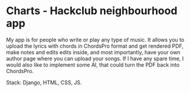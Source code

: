 # Charts - Hackclub neighbourhood app

My app is for people who write or play any type of music. It allows you to upload the lyrics with chords in ChordsPro format and get rendered PDF, make notes and edits edits inside, and most importantly, have your own author page where you can upload your songs. If I have any spare time, I would also like to implement some AI, that could turn the PDF back into ChordsPro.

Stack: Django, HTML, CSS, JS.

